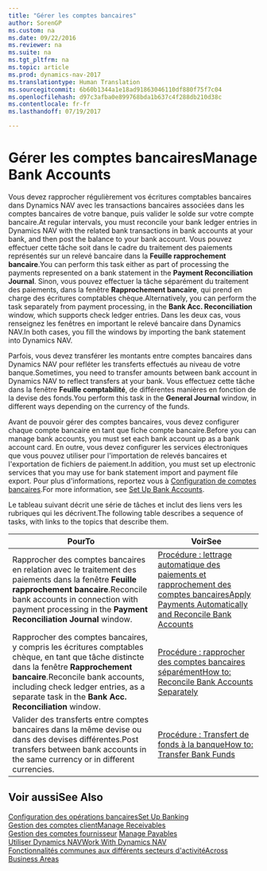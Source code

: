 ```yaml
---
title: "Gérer les comptes bancaires"
author: SorenGP
ms.custom: na
ms.date: 09/22/2016
ms.reviewer: na
ms.suite: na
ms.tgt_pltfrm: na
ms.topic: article
ms.prod: dynamics-nav-2017
ms.translationtype: Human Translation
ms.sourcegitcommit: 6b60b1344a1e18ad91863046110df880f75f7c04
ms.openlocfilehash: d97c3afba0e899768bda1b637c4f288db210d38c
ms.contentlocale: fr-fr
ms.lasthandoff: 07/19/2017

---
```


# <a name="manage-bank-accounts"></a><span data-ttu-id="a045a-102">Gérer les comptes bancaires</span><span class="sxs-lookup"><span data-stu-id="a045a-102">Manage Bank Accounts</span></span>
<span data-ttu-id="a045a-103">Vous devez rapprocher régulièrement vos écritures comptables bancaires dans Dynamics NAV avec les transactions bancaires associées dans les comptes bancaires de votre banque, puis valider le solde sur votre compte bancaire.</span><span class="sxs-lookup"><span data-stu-id="a045a-103">At regular intervals, you must reconcile your bank ledger entries in Dynamics NAV with the related bank transactions in bank accounts at your bank, and then post the balance to your bank account.</span></span> <span data-ttu-id="a045a-104">Vous pouvez effectuer cette tâche soit dans le cadre du traitement des paiements représentés sur un relevé bancaire dans la **Feuille rapprochement bancaire**.</span><span class="sxs-lookup"><span data-stu-id="a045a-104">You can perform this task either as part of processing the payments represented on a bank statement in the **Payment Reconciliation Journal**.</span></span> <span data-ttu-id="a045a-105">Sinon, vous pouvez effectuer la tâche séparément du traitement des paiements, dans la fenêtre **Rapprochement bancaire**, qui prend en charge des écritures comptables chèque.</span><span class="sxs-lookup"><span data-stu-id="a045a-105">Alternatively, you can perform the task separately from payment processing, in the **Bank Acc. Reconciliation** window, which supports check ledger entries.</span></span> <span data-ttu-id="a045a-106">Dans les deux cas, vous renseignez les fenêtres en important le relevé bancaire dans Dynamics NAV.</span><span class="sxs-lookup"><span data-stu-id="a045a-106">In both cases, you fill the windows by importing the bank statement into Dynamics NAV.</span></span>

<span data-ttu-id="a045a-107">Parfois, vous devez transférer les montants entre comptes bancaires dans Dynamics NAV pour refléter les transferts effectués au niveau de votre banque.</span><span class="sxs-lookup"><span data-stu-id="a045a-107">Sometimes, you need to transfer amounts between bank account in Dynamics NAV to reflect transfers at your bank.</span></span> <span data-ttu-id="a045a-108">Vous effectuez cette tâche dans la fenêtre **Feuille comptabilité**, de différentes manières en fonction de la devise des fonds.</span><span class="sxs-lookup"><span data-stu-id="a045a-108">You perform this task in the **General Journal** window, in different ways depending on the currency of the funds.</span></span>

<span data-ttu-id="a045a-109">Avant de pouvoir gérer des comptes bancaires, vous devez configurer chaque compte bancaire en tant que fiche compte bancaire.</span><span class="sxs-lookup"><span data-stu-id="a045a-109">Before you can manage bank accounts, you must set each bank account up as a bank account card.</span></span> <span data-ttu-id="a045a-110">En outre, vous devez configurer les services électroniques que vous pouvez utiliser pour l'importation de relevés bancaires et l'exportation de fichiers de paiement.</span><span class="sxs-lookup"><span data-stu-id="a045a-110">In addition, you must set up electronic services that you may use for bank statement import and payment file export.</span></span> <span data-ttu-id="a045a-111">Pour plus d'informations, reportez vous à [Configuration de comptes bancaires](bank-setup-banking.md).</span><span class="sxs-lookup"><span data-stu-id="a045a-111">For more information, see [Set Up Bank Accounts](bank-setup-banking.md).</span></span>

<span data-ttu-id="a045a-112">Le tableau suivant décrit une série de tâches et inclut des liens vers les rubriques qui les décrivent.</span><span class="sxs-lookup"><span data-stu-id="a045a-112">The following table describes a sequence of tasks, with links to the topics that describe them.</span></span>

|<span data-ttu-id="a045a-113">Pour</span><span class="sxs-lookup"><span data-stu-id="a045a-113">To</span></span> |<span data-ttu-id="a045a-114">Voir</span><span class="sxs-lookup"><span data-stu-id="a045a-114">See</span></span> |
|---|----|
|<span data-ttu-id="a045a-115">Rapprocher des comptes bancaires en relation avec le traitement des paiements dans la fenêtre **Feuille rapprochement bancaire**.</span><span class="sxs-lookup"><span data-stu-id="a045a-115">Reconcile bank accounts in connection with payment processing in the **Payment Reconciliation Journal** window.</span></span>|[<span data-ttu-id="a045a-116">Procédure : lettrage automatique des paiements et rapprochement des comptes bancaires</span><span class="sxs-lookup"><span data-stu-id="a045a-116">Apply Payments Automatically and Reconcile Bank Accounts</span></span>](receivables-apply-payments-auto-reconcile-bank-accounts.md)|
|<span data-ttu-id="a045a-117">Rapprocher des comptes bancaires, y compris les écritures comptables chèque, en tant que tâche distincte dans la fenêtre **Rapprochement bancaire**.</span><span class="sxs-lookup"><span data-stu-id="a045a-117">Reconcile bank accounts, including check ledger entries, as a separate task in the **Bank Acc. Reconciliation** window.</span></span>|[<span data-ttu-id="a045a-118">Procédure : rapprocher des comptes bancaires séparément</span><span class="sxs-lookup"><span data-stu-id="a045a-118">How to: Reconcile Bank Accounts Separately</span></span>](bank-how-reconcile-bank-accounts-separately.md)|
|<span data-ttu-id="a045a-119">Valider des transferts entre comptes bancaires dans la même devise ou dans des devises différentes.</span><span class="sxs-lookup"><span data-stu-id="a045a-119">Post transfers between bank accounts in the same currency or in different currencies.</span></span>|[<span data-ttu-id="a045a-120">Procédure : Transfert de fonds à la banque</span><span class="sxs-lookup"><span data-stu-id="a045a-120">How to: Transfer Bank Funds</span></span>](bank-how-transfer-bank-funds.md)
## <a name="see-also"></a><span data-ttu-id="a045a-121">Voir aussi</span><span class="sxs-lookup"><span data-stu-id="a045a-121">See Also</span></span>  
[<span data-ttu-id="a045a-122">Configuration des opérations bancaires</span><span class="sxs-lookup"><span data-stu-id="a045a-122">Set Up Banking</span></span>](bank-setup-banking.md)  
[<span data-ttu-id="a045a-123">Gestion des comptes client</span><span class="sxs-lookup"><span data-stu-id="a045a-123">Manage Receivables</span></span>](receivables-manage-receivables.md)  
<span data-ttu-id="a045a-124">[Gestion des comptes fournisseur](payables-manage-payables.md)  </span><span class="sxs-lookup"><span data-stu-id="a045a-124">[Manage Payables](payables-manage-payables.md)  </span></span>  
[<span data-ttu-id="a045a-125">Utiliser Dynamics NAV</span><span class="sxs-lookup"><span data-stu-id="a045a-125">Work With Dynamics NAV</span></span>](ui-work-product.md)  
[<span data-ttu-id="a045a-126">Fonctionnalités communes aux différents secteurs d'activité</span><span class="sxs-lookup"><span data-stu-id="a045a-126">Across Business Areas</span></span>](ui-across-business-areas.md)

